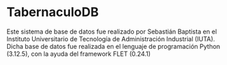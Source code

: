 # TabernaculoDB
Este sistema de base de datos fue realizado por Sebastián Baptista en el Instituto Universitario de Tecnología de Administración Industrial (IUTA). Dicha base de datos fue realizada en el lenguaje de programación Python (3.12.5), con la ayuda del framework FLET (0.24.1)
